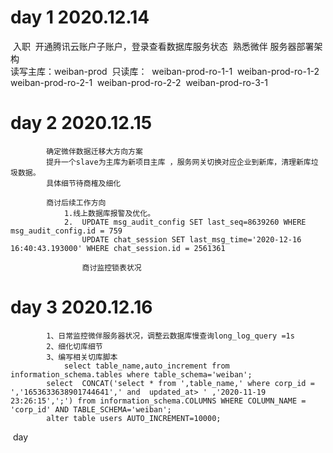 #    day 1  2020.12.14 

​          入职
​          开通腾讯云账户子账户，登录查看数据库服务状态 
​          熟悉微伴 服务器部署架构  
​             读写主库：weiban-prod
​               只读库：
​					weiban-prod-ro-1-1
​					weiban-prod-ro-1-2
​					weiban-prod-ro-2-1
​					weiban-prod-ro-2-2
​					weiban-prod-ro-3-1

#     day 2   2020.12.15

    		确定微伴数据迁移大方向方案 
    		提升一个slave为主库为新项目主库 ，服务网关切换对应企业到新库，清理新库垃圾数据。
    		具体细节待商榷及细化  
    
    		商讨后续工作方向 
    			1.线上数据库报警及优化。
    			2.	UPDATE msg_audit_config SET last_seq=8639260 WHERE msg_audit_config.id = 759
    				UPDATE chat_session SET last_msg_time='2020-12-16 16:40:43.193000' WHERE chat_session.id = 2561361 
    
    				商讨监控锁表状况

#      day	3 	2020.12.16 

    
    
    		1、日常监控微伴服务器状况，调整云数据库慢查询long_log_query =1s
    		2、细化切库细节 
    		3、编写相关切库脚本  
    		    select table_name,auto_increment from information_schema.tables where table_schema='weiban';
            select  CONCAT('select * from ',table_name,' where corp_id = ','1653633638901744641',' and  updated_at> ' ,'2020-11-19 23:26:15',';') from information_schema.COLUMNS WHERE COLUMN_NAME = 'corp_id' AND TABLE_SCHEMA='weiban'; 
            alter table users AUTO_INCREMENT=10000; 
    
​          day